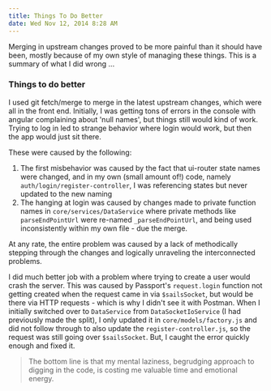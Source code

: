 ```yaml
---
title: Things To Do Better
date: Wed Nov 12, 2014 8:28 AM
---
```


Merging in upstream changes proved to be more painful than it should have been, mostly because of my own style of managing these things.  This is a summary of what I did wrong ...

### Things to do better

I used git fetch/merge to merge in the latest upstream changes, which were all in the front end.  Initially, I was getting tons of errors in the console with angular complaining about 'null names', but things still would kind of work.  Trying to log in led to strange behavior where login would work, but then the app would just sit there.

These were caused by the following:

1. The first misbehavior was caused by the fact that ui-router state names were changed, and in my own (small amount of!) code, namely `auth/login/register-controller`, I was referencing states but never updated to the new naming
2. The hanging at login was caused by changes made to private function names in `core/services/DataService` where private methods like `parseEndPointUrl` were re-named `_parseEndPointUrl`, and being used inconsistently within my own file - due the merge.

At any rate, the entire problem was caused by a lack of methodically stepping through the changes and logically unraveling the interconnected problems.

I did much better job with a problem where trying to create a user would crash the server.  This was caused by Passport's `request.login` function not getting created when the request came in via `$sailsSocket`, but would be there via HTTP requests - which is why I didn't see it with Postman.  When I initially switched over to `DataService` from `DataSocketIoService` (I had previously made the split), I only updated it in `core/models/factory.js` and did not follow through to also update the `register-controller.js`, so the request was still going over `$sailsSocket`.  But, I caught the error quickly enough and fixed it.

> The bottom line is that my mental laziness, begrudging approach to digging in the code, is costing me valuable time and emotional energy.